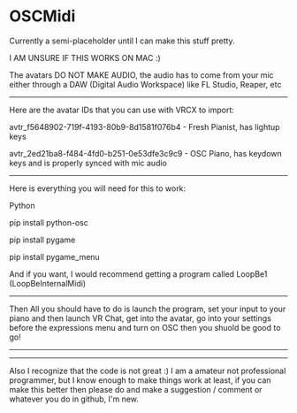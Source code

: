 # OSCMidi

Currently a semi-placeholder until I can make this stuff pretty.

I AM UNSURE IF THIS WORKS ON MAC :)

The avatars DO NOT MAKE AUDIO, the audio has to come from your mic either through a DAW (Digital Audio Workspace) like FL Studio, Reaper, etc

-----------------------------------

Here are the avatar IDs that you can use with VRCX to import:


avtr_f5648902-719f-4193-80b9-8d1581f076b4 - Fresh Pianist, has lightup keys

avtr_2ed21ba8-f484-4fd0-b251-0e53dfe3c9c9 - OSC Piano, has keydown keys and is properly synced with mic audio

-----------------------------------

Here is everything you will need for this to work:

Python

pip install python-osc

pip install pygame

pip install pygame_menu

And if you want, I would recommend getting a program called LoopBe1 (LoopBeInternalMidi)

-----------------------------------

Then All you should have to do is launch the program, set your input to your piano and then launch VR Chat, get into the avatar, go into your settings before the expressions menu and turn on OSC then you shuold be good to go!

-----------------------------------
-----------------------------------

Also I recognize that the code is not great :) I am a amateur not professional programmer, but I know enough to make things work at least, if you can make this better then please do and make a suggestion / comment or whatever you do in github, I'm new. 
